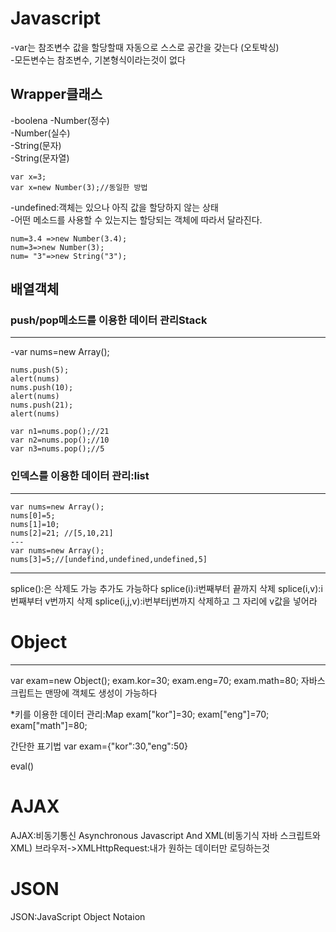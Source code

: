 # Javascript

-var는 참조변수 값을 할당할때 자동으로 스스로 공간을 갖는다 (오토박싱)  
-모든변수는 참조변수, 기본형식이라는것이 없다

## Wrapper클래스

-boolena
-Number(정수)  
-Number(실수)  
-String(문자)  
-String(문자열)

    var x=3;
    var x=new Number(3);//동일한 방법

-undefined:객체는 있으나 아직 값을 할당하지 않는 상태  
-어떤 메소드를 사용할 수 있는지는 할당되는 객체에 따라서 달라진다.

    num=3.4 =>new Number(3.4);
    num=3=>new Number(3);
    num= "3"=>new String("3");

## 배열객체

### push/pop메소드를 이용한 데이터 관리Stack

---

-var nums=new Array();

    nums.push(5);
    alert(nums)
    nums.push(10);
    alert(nums)
    nums.push(21);
    alert(nums)

    var n1=nums.pop();//21
    var n2=nums.pop();//10
    var n3=nums.pop();//5

### 인덱스를 이용한 데이터 관리:list

---

    var nums=new Array();
    nums[0]=5;
    nums[1]=10;
    nums[2]=21; //[5,10,21]
    ---
    var nums=new Array();
    nums[3]=5;//[undefind,undefined,undefined,5]

---

splice():은 삭제도 가능 추가도 가능하다
splice(i):i번째부터 끝까지 삭제
splice(i,v):i번째부터 v번까지 삭제
splice(i,j,v):i번부터j번까지 삭제하고 그 자리에 v값을 넣어라

# Object

---

var exam=new Object();
exam.kor=30;
exam.eng=70;
exam.math=80;
자바스크립트는 맨땅에 객체도 생성이 가능하다

\*키를 이용한 데이터 관리:Map
exam["kor"]=30;
exam["eng"]=70;
exam["math"]=80;

간단한 표기법
var exam={"kor":30,"eng":50}

eval()

# AJAX

AJAX:비동기통신
Asynchronous Javascript And XML(비동기식 자바 스크립트와 XML)
브라우저->XMLHttpRequest:내가 원하는 데이터만 로딩하는것

# JSON

JSON:JavaScript Object Notaion
